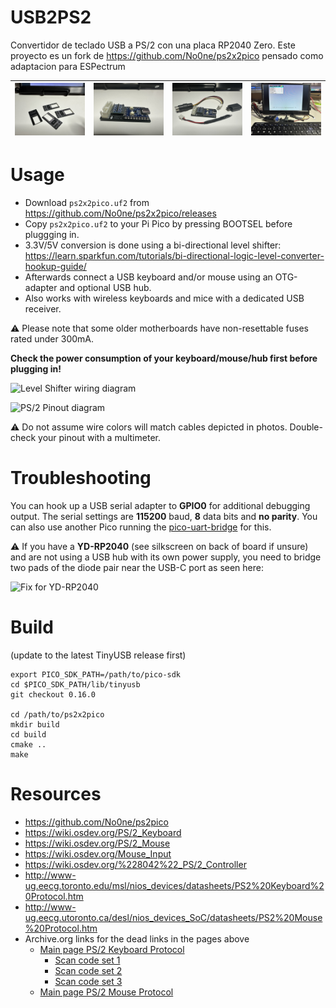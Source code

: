 # USB2PS2
Convertidor de teclado USB a PS/2 con una placa RP2040 Zero.
Este proyecto es un fork de https://github.com/No0ne/ps2x2pico pensado como adaptacion para ESPectrum



|![hw1](https://raw.githubusercontent.com/destroyer-dcf/usb2ps2/main/images/FOTO0.jpg) |![hw2](https://raw.githubusercontent.com/destroyer-dcf/usb2ps2/main/images/FOTO1.jpg) |![hw3](https://raw.githubusercontent.com/destroyer-dcf/usb2ps2/main/images/FOTO3.jpg) |![hw4](https://raw.githubusercontent.com/destroyer-dcf/usb2ps2/main/images/FOTO4.jpg) |
|-|-|-|-|


# Usage
* Download `ps2x2pico.uf2` from https://github.com/No0ne/ps2x2pico/releases
* Copy `ps2x2pico.uf2` to your Pi Pico by pressing BOOTSEL before pluggging in.
* 3.3V/5V conversion is done using a bi-directional level shifter: https://learn.sparkfun.com/tutorials/bi-directional-logic-level-converter-hookup-guide/
* Afterwards connect a USB keyboard and/or mouse using an OTG-adapter and optional USB hub.
* Also works with wireless keyboards and mice with a dedicated USB receiver.


⚠️ Please note that some older motherboards have non-resettable fuses rated
under 300mA.

**Check the power consumption of your keyboard/mouse/hub first before plugging
in!**

![Level Shifter wiring diagram](doc/Level_shifter_diagram.svg)

![PS/2 Pinout diagram](doc/MiniDIN-6_Connector_Pinout_both_sides_CC0.svg)

⚠️ Do not assume wire colors will match cables depicted in photos. Double-check
your pinout with a multimeter.

# Troubleshooting
You can hook up a USB serial adapter to **GPIO0** for additional debugging output. The serial settings are **115200** baud, **8** data bits and **no parity**. You can also use another Pico running the [pico-uart-bridge](https://github.com/Noltari/pico-uart-bridge) for this.


⚠️ If you have a **YD-RP2040** (see silkscreen on back of board if unsure) and
are not using a USB hub with its own power supply, you need to bridge two pads
of the diode pair near the USB-C port as seen here:

![Fix for YD-RP2040](doc/YD-RP2040_fix.svg)

# Build
(update to the latest TinyUSB release first)
```
export PICO_SDK_PATH=/path/to/pico-sdk
cd $PICO_SDK_PATH/lib/tinyusb
git checkout 0.16.0

cd /path/to/ps2x2pico
mkdir build
cd build
cmake ..
make
```

# Resources
* https://github.com/No0ne/ps2pico
* https://wiki.osdev.org/PS/2_Keyboard
* https://wiki.osdev.org/PS/2_Mouse
* https://wiki.osdev.org/Mouse_Input
* https://wiki.osdev.org/%228042%22_PS/2_Controller
* http://www-ug.eecg.toronto.edu/msl/nios_devices/datasheets/PS2%20Keyboard%20Protocol.htm
* http://www-ug.eecg.utoronto.ca/desl/nios_devices_SoC/datasheets/PS2%20Mouse%20Protocol.htm
* Archive.org links for the dead links in the pages above
  * [Main page PS/2 Keyboard Protocol](https://web.archive.org/web/20160414014033if_/http://www.computer-engineering.org/ps2keyboard/)
    * [Scan code set 1](https://web.archive.org/web/20160410193756if_/http://www.computer-engineering.org/ps2keyboard/scancodes1.html)
    * [Scan code set 2](https://web.archive.org/web/20160414030011if_/http://www.computer-engineering.org/ps2keyboard/scancodes2.html)
    * [Scan code set 3](https://web.archive.org/web/20160410184920if_/http://www.computer-engineering.org/ps2keyboard/scancodes3.html)
  * [Main page PS/2 Mouse Protocol](https://web.archive.org/web/20160414013310if_/http://www.computer-engineering.org/ps2mouse/)
